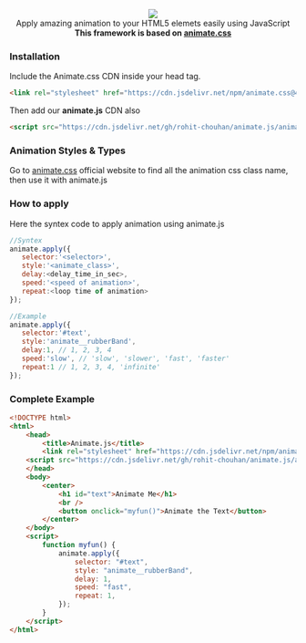 <p align="center">
  <img src="https://i.postimg.cc/Qt6Yb4Gm/WgYIPblo.gif"/><br>
Apply amazing animation to your HTML5 elemets easily using JavaScript<br>
  <b>This framework is based on <a href="https://github.com/animate-css/animate.css">animate.css</a></b>
  </p>
  
 ### Installation
 Include the Animate.css CDN inside your head tag.
  ```html
<link rel="stylesheet" href="https://cdn.jsdelivr.net/npm/animate.css@4.1.1/animate.min.css" type="text/css">
```

Then add our <b>animate.js</b> CDN also
  ```html
<script src="https://cdn.jsdelivr.net/gh/rohit-chouhan/animate.js/animate.js"></script>
```

 ### Animation Styles & Types
 Go to <a href="https://animate.style">animate.css</a> official website to find all the animation css class name, then use it with animate.js
 
 ### How to apply
 Here the syntex code to apply animation using animate.js
 ```js
 //Syntex
 animate.apply({
	selector:'<selector>',
	style:'<animate_class>',
	delay:<delay_time_in_sec>,
	speed:'<speed of animation>',
	repeat:<loop time of animation>
});

//Example
animate.apply({
	selector:'#text', 
	style:'animate__rubberBand',
	delay:1, // 1, 2, 3, 4 
	speed:'slow', // 'slow', 'slower', 'fast', 'faster'
	repeat:1 // 1, 2, 3, 4, 'infinite'
});
 ```
### Complete Example
```html
<!DOCTYPE html>
<html>
    <head>
        <title>Animate.js</title>
        <link rel="stylesheet" href="https://cdn.jsdelivr.net/npm/animate.css@4.1.1/animate.min.css" type="text/css" />
	<script src="https://cdn.jsdelivr.net/gh/rohit-chouhan/animate.js/animate.js"></script>
    </head>
    <body>
        <center>
            <h1 id="text">Animate Me</h1>
            <br />
            <button onclick="myfun()">Animate the Text</button>
        </center>
    </body>
    <script>
        function myfun() {
            animate.apply({
                selector: "#text",
                style: "animate__rubberBand",
                delay: 1,
                speed: "fast",
                repeat: 1,
            });
        }
    </script>
</html>
```
 
